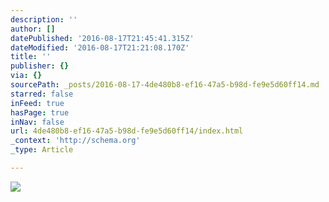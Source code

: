 ```yaml
---
description: ''
author: []
datePublished: '2016-08-17T21:45:41.315Z'
dateModified: '2016-08-17T21:21:08.170Z'
title: ''
publisher: {}
via: {}
sourcePath: _posts/2016-08-17-4de480b8-ef16-47a5-b98d-fe9e5d60ff14.md
starred: false
inFeed: true
hasPage: true
inNav: false
url: 4de480b8-ef16-47a5-b98d-fe9e5d60ff14/index.html
_context: 'http://schema.org'
_type: Article

---
```

![](https://the-grid-user-content.s3-us-west-2.amazonaws.com/1432f5dc-8328-4ff8-aafd-9a08025c375f.jpg)